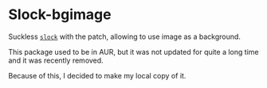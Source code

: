 # Slock-bgimage

Suckless [`slock`](https://tools.suckless.org/slock/) with the patch, allowing to use image as a background.

This package used to be in AUR, but it was not updated for quite a long time and it was recently removed.

Because of this, I decided to make my local copy of it.
